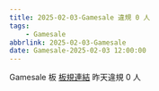 ```yaml
---
title: 2025-02-03-Gamesale 違規 0 人
tags:
    - Gamesale
abbrlink: 2025-02-03-Gamesale
date: Gamesale-2025-02-03 12:00:00
---
```

Gamesale 板 [板規連結](https://www.ptt.cc/bbs/Gossiping/M.1637425085.A.07D.html)
昨天違規 0 人
